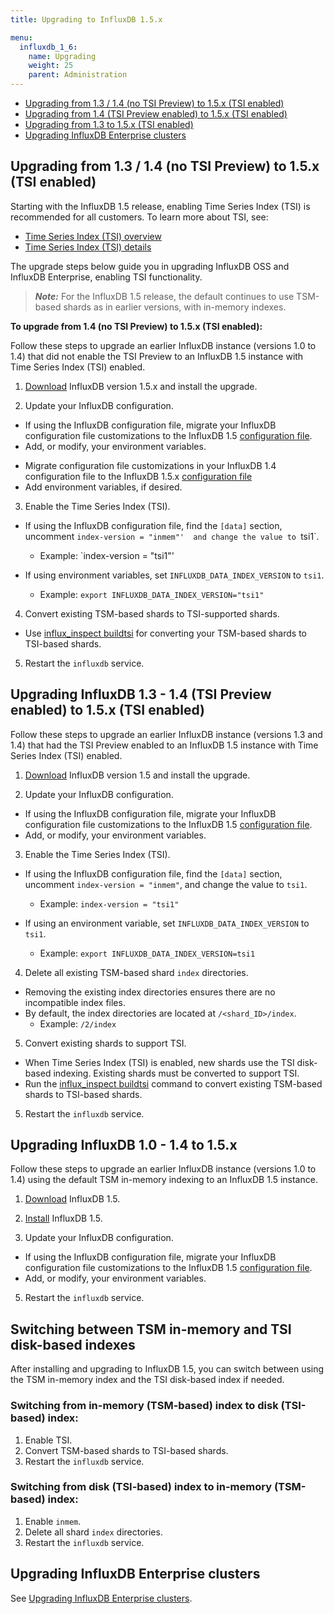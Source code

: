 ```yaml
---
title: Upgrading to InfluxDB 1.5.x

menu:
  influxdb_1_6:
    name: Upgrading
    weight: 25
    parent: Administration
---
```


* [Upgrading from 1.3 / 1.4 (no TSI Preview) to 1.5.x (TSI enabled)](#upgrading-from-13-14-no-tsi-preview-to-15-tsi-enabled)
* [Upgrading from 1.4 (TSI Preview enabled) to 1.5.x (TSI enabled)](#upgrading-from-13-14-tsi-preview-enabled-to-15-tsi-enabled)
* [Upgrading from 1.3 to 1.5.x (TSI enabled)](#upgrading-from-13-to-15-tsi-enabled)
* [Upgrading InfluxDB Enterprise clusters](#upgrading-influxdb-enterprise-clusters)

## Upgrading from 1.3 / 1.4 (no TSI Preview) to 1.5.x (TSI enabled)

Starting with the InfluxDB 1.5 release, enabling Time Series Index (TSI) is recommended for all customers. To learn more about TSI, see:

  * [Time Series Index (TSI) overview](/influxdb/v1.6/concepts/time-series-index/)
  * [Time Series Index (TSI) details](/influxdb/v1.6/concepts/tsi-details/)

The upgrade steps below guide you in upgrading InfluxDB OSS and InfluxDB Enterprise, enabling TSI functionality.

> ***Note:*** For the InfluxDB 1.5 release, the default continues to use TSM-based shards as in earlier versions, with in-memory indexes.

**To upgrade from 1.4 (no TSI Preview) to 1.5.x (TSI enabled):**

Follow these steps to upgrade an earlier InfluxDB instance (versions 1.0 to 1.4) that did not enable the TSI Preview to an InfluxDB 1.5 instance with Time Series Index (TSI) enabled.

1. [Download](https://influxdata.com/downloads/#influxdb) InfluxDB version 1.5.x and install the upgrade.

2. Update your InfluxDB configuration.

  - If using the InfluxDB configuration file, migrate your InfluxDB configuration file customizations to the InfluxDB 1.5 [configuration file](/influxdb/v1.6/administration/config/).
  - Add, or modify, your environment variables.

* Migrate configuration file customizations in your InfluxDB 1.4 configuration file to the InfluxDB 1.5.x [configuration file](/influxdb/v1.6/administration/config/)
* Add environment variables, if desired.

3. Enable the Time Series Index (TSI).

  -  If using the InfluxDB configuration file, find the `[data]` section, uncomment `index-version = "inmem"'  and change the value to `tsi1`.
      - Example: `index-version = "tsi1"'

  - If using environment variables, set `INFLUXDB_DATA_INDEX_VERSION` to `tsi1`.
      - Example: `export INFLUXDB_DATA_INDEX_VERSION="tsi1"`

4. Convert existing TSM-based shards to TSI-supported shards.

  - Use [influx_inspect buildtsi](/influxdb/v1.6/tools/influx_inspect/#influx-inspect-buildtsi) for converting your TSM-based shards to TSI-based shards.


5. Restart the `influxdb` service.

## Upgrading InfluxDB 1.3 - 1.4 (TSI Preview enabled) to 1.5.x (TSI enabled)

Follow these steps to upgrade an earlier InfluxDB instance (versions 1.3 and 1.4) that had the TSI Preview enabled to an InfluxDB 1.5 instance with Time Series Index (TSI) enabled.

1. [Download](https://influxdata.com/downloads/#influxdb) InfluxDB version
1.5 and install the upgrade.

2. Update your InfluxDB configuration.

- If using the InfluxDB configuration file, migrate your InfluxDB configuration file customizations to the InfluxDB 1.5 [configuration file](/influxdb/v1.6/administration/config/).
- Add, or modify, your environment variables.

3. Enable the Time Series Index (TSI).

-  If using the InfluxDB configuration file, find the `[data]` section, uncomment `index-version = "inmem"`,  and change the value to `tsi1`.
    - Example: `index-version = "tsi1"`

- If using an environment variable, set `INFLUXDB_DATA_INDEX_VERSION` to `tsi1`.
    - Example: `export INFLUXDB_DATA_INDEX_VERSION=tsi1`

4. Delete all existing TSM-based shard `index` directories.

  - Removing the existing index directories ensures there are no incompatible index files.
  - By default, the index directories are located at `/<shard_ID>/index`.
    - Example: `/2/index`

5. Convert existing shards to support TSI.

  - When Time Series Index (TSI) is enabled, new shards use the TSI disk-based indexing. Existing shards must be converted to support TSI.
  - Run the [influx_inspect buildtsi](/influxdb/v1.6/tools/influx_inspect/#influx-inspect-buildtsi) command to convert existing TSM-based shards to TSI-based shards.

5. Restart the `influxdb` service.

## Upgrading InfluxDB 1.0 - 1.4 to 1.5.x

Follow these steps to upgrade an earlier InfluxDB instance (versions 1.0 to 1.4) using the default TSM in-memory indexing to an InfluxDB 1.5 instance.

1. [Download](https://influxdata.com/downloads/#influxdb) InfluxDB 1.5.

2. [Install](/influxdb/v1.6/introduction/installation) InfluxDB 1.5.

2. Update your InfluxDB configuration.

- If using the InfluxDB configuration file, migrate your InfluxDB configuration file customizations to the InfluxDB 1.5 [configuration file](/influxdb/v1.6/administration/config/).
- Add, or modify, your environment variables.

5. Restart the `influxdb` service.


## Switching between TSM in-memory and TSI disk-based indexes

After installing and upgrading to InfluxDB 1.5, you can switch between using the TSM in-memory index and the TSI disk-based index if needed.

### Switching from in-memory (TSM-based) index to disk (TSI-based) index:

1. Enable TSI.
2. Convert TSM-based shards to TSI-based shards.
3. Restart the `influxdb` service.

### Switching from disk (TSI-based) index to in-memory (TSM-based) index:

1. Enable `inmem`.
2. Delete all shard `index` directories.
3. Restart the `influxdb` service.

## Upgrading InfluxDB Enterprise clusters

See [Upgrading InfluxDB Enterprise clusters](/enterprise_influxdb/v1.6/administration/upgrading/).
